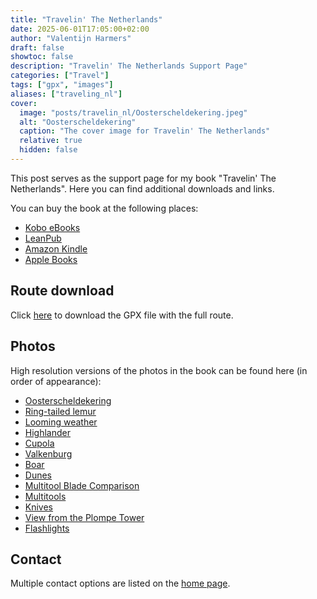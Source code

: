 ```yaml
---
title: "Travelin' The Netherlands"
date: 2025-06-01T17:05:00+02:00
author: "Valentijn Harmers"
draft: false
showtoc: false
description: "Travelin' The Netherlands Support Page"
categories: ["Travel"]
tags: ["gpx", "images"]
aliases: ["traveling_nl"]
cover:
  image: "posts/travelin_nl/Oosterscheldekering.jpeg"
  alt: "Oosterscheldekering"
  caption: "The cover image for Travelin' The Netherlands"
  relative: true
  hidden: false
---
```


This post serves as the support page for my book "Travelin' The Netherlands". Here you can find additional downloads and links.

You can buy the book at the following places:

 - [Kobo eBooks](https://www.kobo.com/ebook/travelin-the-netherlands)
 - [LeanPub](https://leanpub.com/travelin_nl)
 - [Amazon Kindle](https://kdpbook.link/for/B0FBSXQKRW)
 - [Apple Books](http://books.apple.com/us/book/id6746772057)

## Route download

Click [here](RoadtripNederland.gpx.zip) to download the GPX file with the full route.

## Photos

High resolution versions of the photos in the book can be found here (in order of appearance):

- [Oosterscheldekering](Oosterscheldekering.jpeg "Oosterscheldekering")
- [Ring-tailed lemur](Lemur.jpeg "Lemur")
- [Looming weather](LoomingWeather.jpeg "LoomingWeather")
- [Highlander](Highlander.jpeg "Highlander")
- [Cupola](Cupola.jpeg "Cupola")
- [Valkenburg](Valkenburg.jpeg "Valkenburg")
- [Boar](Boar.jpeg "Boar")
- [Dunes](Dunes.jpeg "Dunes")
- [Multitool Blade Comparison](MultitoolBlades.jpeg "MultitoolBlades")
- [Multitools](Multitools.jpeg "Multitools")
- [Knives](Knives.jpeg "Knives")
- [View from the Plompe Tower](PlompeTower.jpeg "PlompeTower")
- [Flashlights](Flashlights.jpeg "Flashlights")

## Contact

Multiple contact options are listed on the [home page](/ "Home Page").
